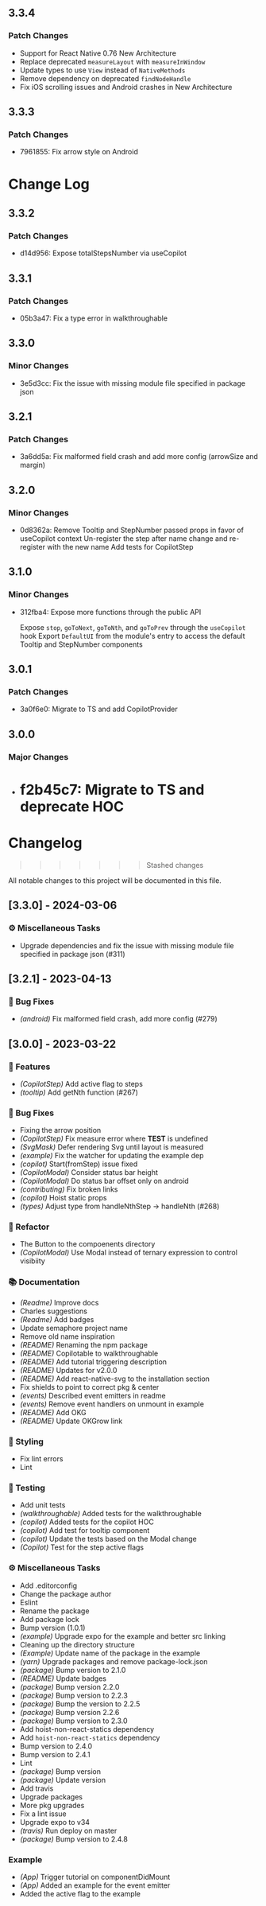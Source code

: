## 3.3.4

### Patch Changes

- Support for React Native 0.76 New Architecture
- Replace deprecated `measureLayout` with `measureInWindow`
- Update types to use `View` instead of `NativeMethods`
- Remove dependency on deprecated `findNodeHandle`
- Fix iOS scrolling issues and Android crashes in New Architecture

## 3.3.3

### Patch Changes

- 7961855: Fix arrow style on Android

# Change Log

## 3.3.2

### Patch Changes

- d14d956: Expose totalStepsNumber via useCopilot

## 3.3.1

### Patch Changes

- 05b3a47: Fix a type error in walkthroughable

## 3.3.0

### Minor Changes

- 3e5d3cc: Fix the issue with missing module file specified in package json

## 3.2.1

### Patch Changes

- 3a6dd5a: Fix malformed field crash and add more config (arrowSize and margin)

## 3.2.0

### Minor Changes

- 0d8362a: Remove Tooltip and StepNumber passed props in favor of useCopilot context
  Un-register the step after name change and re-register with the new name
  Add tests for CopilotStep

## 3.1.0

### Minor Changes

- 312fba4: Expose more functions through the public API

  Expose `stop`, `goToNext`, `goToNth`, and `goToPrev` through the `useCopilot` hook
  Export `DefaultUI` from the module's entry to access the default Tooltip and StepNumber components

## 3.0.1

### Patch Changes

- 3a0f6e0: Migrate to TS and add CopilotProvider

## 3.0.0

### Major Changes

- # f2b45c7: Migrate to TS and deprecate HOC

# Changelog

> > > > > > > Stashed changes

All notable changes to this project will be documented in this file.

## [3.3.0] - 2024-03-06

### ⚙️ Miscellaneous Tasks

- Upgrade dependencies and fix the issue with missing module file specified in package json (#311)

## [3.2.1] - 2023-04-13

### 🐛 Bug Fixes

- _(android)_ Fix malformed field crash, add more config (#279)

## [3.0.0] - 2023-03-22

### 🚀 Features

- _(CopilotStep)_ Add active flag to steps
- _(tooltip)_ Add getNth function (#267)

### 🐛 Bug Fixes

- Fixing the arrow position
- _(CopilotStep)_ Fix measure error where **TEST** is undefined
- _(SvgMask)_ Defer rendering Svg until layout is measured
- _(example)_ Fix the watcher for updating the example dep
- _(copilot)_ Start(fromStep) issue fixed
- _(CopilotModal)_ Consider status bar height
- _(CopilotModal)_ Do status bar offset only on android
- _(contributing)_ Fix broken links
- _(copilot)_ Hoist static props
- _(types)_ Adjust type from handleNthStep -> handleNth (#268)

### 🚜 Refactor

- The Button to the compoenents directory
- _(CopilotModal)_ Use Modal instead of ternary expression to control visibiity

### 📚 Documentation

- _(Readme)_ Improve docs
- Charles suggestions
- _(Readme)_ Add badges
- Update semaphore project name
- Remove old name inspiration
- _(README)_ Renaming the npm package
- _(README)_ Copilotable to walkthroughable
- _(README)_ Add tutorial triggering description
- _(README)_ Updates for v2.0.0
- _(README)_ Add react-native-svg to the installation section
- Fix shields to point to correct pkg & center
- _(events)_ Described event emitters in readme
- _(events)_ Remove event handlers on unmount in example
- _(README)_ Add OKG
- _(README)_ Update OKGrow link

### 🎨 Styling

- Fix lint errors
- Lint

### 🧪 Testing

- Add unit tests
- _(walkthroughable)_ Added tests for the walkthroughable
- _(copilot)_ Added tests for the copilot HOC
- _(copilot)_ Add test for tooltip component
- _(copilot)_ Update the tests based on the Modal change
- _(Copilot)_ Test for the step active flags

### ⚙️ Miscellaneous Tasks

- Add .editorconfig
- Change the package author
- Eslint
- Rename the package
- Add package lock
- Bump version (1.0.1)
- _(example)_ Upgrade expo for the example and better src linking
- Cleaning up the directory structure
- _(Example)_ Update name of the package in the example
- _(yarn)_ Upgrade packages and remove package-lock.json
- _(package)_ Bump version to 2.1.0
- _(README)_ Update badges
- _(package)_ Bump version 2.2.0
- _(package)_ Bump version to 2.2.3
- _(package)_ Bump the version to 2.2.5
- _(package)_ Bump version 2.2.6
- _(package)_ Bump version to 2.3.0
- Add hoist-non-react-statics dependency
- Add `hoist-non-react-statics` dependency
- Bump version to 2.4.0
- Bump version to 2.4.1
- Lint
- _(package)_ Bump version
- _(package)_ Update version
- Add travis
- Upgrade packages
- More pkg upgrades
- Fix a lint issue
- Upgrade expo to v34
- _(travis)_ Run deploy on master
- _(package)_ Bump version to 2.4.8

### Example

- _(App)_ Trigger tutorial on componentDidMount
- _(App)_ Added an example for the event emitter
- Added the active flag to the example

<!-- generated by git-cliff -->
